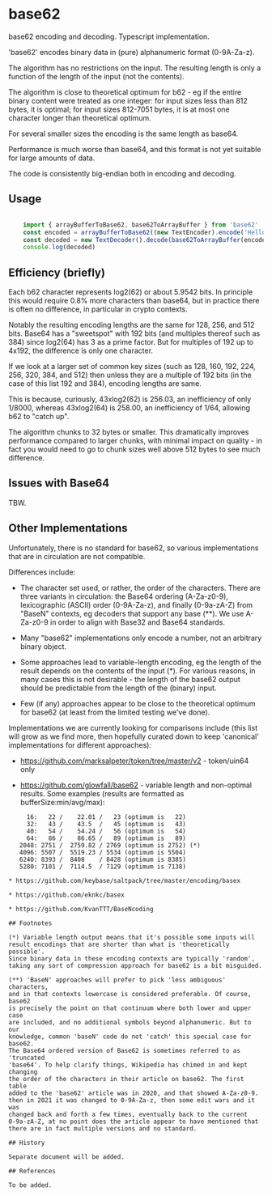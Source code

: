 # base62

base62 encoding and decoding. Typescript implementation.

'base62' encodes binary data in (pure) alphanumeric format (0-9A-Za-z).

The algorithm has no restrictions on the input. The resulting length is
only a function of the length of the input (not the contents).

The algorithm is close to theoretical optimum for b62 - eg if the entire
binary content were treated as one integer: for input sizes less than
812 bytes, it is optimal; for input sizes 812-7051 bytes, it is at most
one character longer than theoretical optimum.

For several smaller sizes the encoding is the same length as base64.

Performance is much worse than base64, and this format is not yet suitable
for large amounts of data.

The code is consistently big-endian both in encoding and decoding.

## Usage

```typescript

    import { arrayBufferToBase62, base62ToArrayBuffer } from 'base62'
    const encoded = arrayBufferToBase62((new TextEncoder).encode('Hello World!'))
    const decoded = new TextDecoder().decode(base62ToArrayBuffer(encoded))
    console.log(decoded)

```

## Efficiency (briefly)

Each b62 character represents log2(62) or about 5.9542 bits. In principle
this would require 0.8% more characters than base64, but in practice
there is often no difference, in particular in crypto contexts.

Notably the resulting encoding lengths are the same for 128, 256, and 512 bits.
Base64 has a "sweetspot" with 192 bits (and multiples thereof such as 384) since
log2(64) has 3 as a prime factor. But for multiples of 192 up to 4x192, the
difference is only one character.

If we look at a larger set of common key sizes (such as 128, 160, 192, 224, 256,
320, 384, and 512) then unless they are a multiple of 192 bits (in the case of
this list 192 and 384), encoding lengths are same.

This is because, curiously, 43xlog2(62) is 256.03, an inefficiency of only 1/8000,
whereas 43xlog2(64) is 258.00, an inefficiency of 1/64, allowing b62 to "catch up".

The algorithm chunks to 32 bytes or smaller. This dramatically improves performance
compared to larger chunks, with minimal impact on quality - in fact you would
need to go to chunk sizes well above 512 bytes to see much difference.

## Issues with Base64

TBW.

## Other Implementations

Unfortunately, there is no standard for base62, so various implementations
that are in circulation are not compatible.

Differences include:

* The character set used, or rather, the order of the characters. There are
  three variants in circulation: the Base64 ordering (A-Za-z0-9), lexicographic
  (ASCII) order (0-9A-Za-z), and finally (0-9a-zA-Z) from "BaseN" contexts,
  eg decoders that support any base (**). We use A-Za-z0-9 in order to align
  with Base32 and Base64 standards.

* Many "base62" implementations only encode a number, not an arbitrary
  binary object.

* Some approaches lead to variable-length encoding, eg the length
  of the result depends on the contents of the input (*). For various reasons,
  in many cases this is not desirable - the length of the base62 output
  should be predictable from the length of the (binary) input.

* Few (if any) approaches appear to be close to the theoretical optimum
  for base62 (at least from the limited testing we've done).

Implementations we are currently looking for comparisons include
(this list will grow as we find more, then hopefully curated down
to keep 'canonical' implementations for different approaches):

* https://github.com/marksalpeter/token/tree/master/v2 - token/uin64 only

* https://github.com/glowfall/base62 - variable length and non-optimal results.
  Some examples (results are formatted as bufferSize:min/avg/max):

```text
     16:   22 /    22.01 /   23 (optimum is   22)
     32:   43 /    43.5  /   45 (optimum is   43)
     40:   54 /    54.24 /   56 (optimum is   54)
     64:   86 /    86.65 /   89 (optimum is   89)
   2048: 2751 /  2759.82 / 2769 (optimum is 2752) (*)
   4096: 5507 /  5519.23 / 5534 (optimum is 5504)
   6240: 8393 /  8408    / 8428 (optimum is 8385)
   5280: 7101 /  7114.5  / 7129 (optimum is 7138)

* https://github.com/keybase/saltpack/tree/master/encoding/basex

* https://github.com/eknkc/basex

* https://github.com/KvanTTT/BaseNcoding

## Footnotes
  
(*) Variable length output means that it's possible some inputs will
result encodings that are shorter than what is 'theoretically possible'.
Since binary data in these encoding contexts are typically 'random',
taking any sort of compression approach for base62 is a bit misguided.

(**) 'BaseN' approaches will prefer to pick 'less ambiguous' characters,
and in that contexts lowercase is considered preferable. Of course, base62
is precisely the point on that continuum where both lower and upper case
are included, and no additional symbols beyond alphanumeric. But to our
knowledge, common 'baseN' code do not 'catch' this special case for base62.
The Base64 ordered version of Base62 is sometimes referred to as 'truncated
'base64'. To help clarify things, Wikipedia has chimed in and kept changing
the order of the characters in their article on base62. The first table
added to the 'base62' article was in 2020, and that showed A-Za-z0-9.
then in 2021 it was changed to 0-9A-Za-z, then some edit wars and it was
changed back and forth a few times, eventually back to the current
0-9a-zA-Z, at no point does the article appear to have mentioned that
there are in fact multiple versions and no standard.

## History

Separate document will be added.

## References

To be added.
